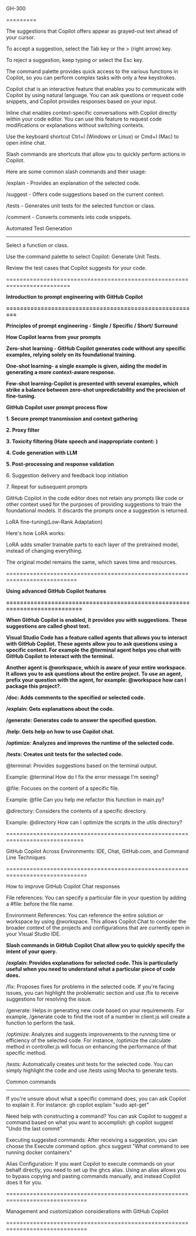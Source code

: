 GH-300

=========



The suggestions that Copilot offers appear as grayed-out text ahead of your cursor.



To accept a suggestion, select the Tab key or the > (right arrow) key.

To reject a suggestion, keep typing or select the Esc key.



The command palette provides quick access to the various functions in Copilot, so you can perform complex tasks with only a few keystrokes.



Copilot chat is an interactive feature that enables you to communicate with Copilot by using natural language. You can ask questions or request code snippets, and Copilot provides responses based on your input.



Inline chat enables context-specific conversations with Copilot directly within your code editor. You can use this feature to request code modifications or explanations without switching contexts.



Use the keyboard shortcut Ctrl+I (Windows or Linux) or Cmd+I (Mac) to open inline chat.



Slash commands are shortcuts that allow you to quickly perform actions in Copilot.



Here are some common slash commands and their usage:



/explain - Provides an explanation of the selected code.

/suggest - Offers code suggestions based on the current context.

/tests - Generates unit tests for the selected function or class.

/comment - Converts comments into code snippets.



Automated Test Generation

-------------------------



Select a function or class.

Use the command palette to select Copilot: Generate Unit Tests.

Review the test cases that Copilot suggests for your code.



=========================================================================



**Introduction to prompt engineering with GitHub Copilot** 

**========================================================**



**Principles of prompt engineering - Single / Specific / Short/ Surround**



**How Copilot learns from your prompts** 



**Zero-shot learning - GitHub Copilot generates code without any specific examples, relying solely on its foundational training.** 



**One-shot learning- a single example is given, aiding the model in generating a more context-aware response.** 



**Few-shot learning-Copilot is presented with several examples, which strike a balance between zero-shot unpredictability and the precision of fine-tuning.** 



**GitHub Copilot user prompt process flow**



**1. Secure prompt transmission and context gathering**

**2. Proxy filter**

**3. Toxicity filtering (Hate speech and inappropriate content: )**

**4. Code generation with LLM**

**5. Post-processing and response validation**

6\. Suggestion delivery and feedback loop initiation

7\. Repeat for subsequent prompts



GitHub Copilot in the code editor does not retain any prompts like code or other context used for the purposes of providing suggestions to train the foundational models. It discards the prompts once a suggestion is returned.





LoRA fine-tuning(Low-Rank Adaptation) 

Here's how LoRA works:



LoRA adds smaller trainable parts to each layer of the pretrained model, instead of changing everything.

The original model remains the same, which saves time and resources.



===========================================================================

**Using advanced GitHub Copilot features**

**===========================================================================**



**When GitHub Copilot is enabled, it provides you with suggestions. These suggestions are called ghost text.**



**Visual Studio Code has a feature called agents that allows you to interact with GitHub Copilot. These agents allow you to ask questions using a specific context. For example the @terminal agent helps you chat with GitHub Copilot to interact with the terminal.**



**Another agent is @workspace, which is aware of your entire workspace. It allows you to ask questions about the entire project. To use an agent, prefix your question with the agent, for example: @workspace how can I package this project?.**



**/doc: Adds comments to the specified or selected code.**

**/explain: Gets explanations about the code.**

**/generate: Generates code to answer the specified question.**

**/help: Gets help on how to use Copilot chat.**

**/optimize: Analyzes and improves the runtime of the selected code.**

**/tests: Creates unit tests for the selected code.**



@terminal: Provides suggestions based on the terminal output.

Example: @terminal How do I fix the error message I'm seeing?

@file: Focuses on the content of a specific file.

Example: @file Can you help me refactor this function in main.py?

@directory: Considers the contents of a specific directory.

Example: @directory How can I optimize the scripts in the utils directory?



=============================================================================

GitHub Copilot Across Environments: IDE, Chat, GitHub.com, and Command Line Techniques

==============================================================================



How to improve GitHub Copilot Chat responses



File references: You can specify a particular file in your question by adding a #file: before the file name.



Environment References: You can reference the entire solution or workspace by using @workspace. This allows Copilot Chat to consider the broader context of the projects and configurations that are currently open in your Visual Studio IDE. 



**Slash commands in GitHub Copilot Chat allow you to quickly specify the intent of your query.**



**/explain: Provides explanations for selected code. This is particularly useful when you need to understand what a particular piece of code does.** 





/fix: Proposes fixes for problems in the selected code. If you're facing issues, you can highlight the problematic section and use /fix to receive suggestions for resolving the issue.



/generate: Helps in generating new code based on your requirements. For example, /generate code to find the root of a number in client.js will create a function to perform the task.



/optimize: Analyzes and suggests improvements to the running time or efficiency of the selected code. For instance, /optimize the calculate method in controller.js will focus on enhancing the performance of that specific method.



/tests: Automatically creates unit tests for the selected code. You can simply highlight the code and use /tests using Mocha to generate tests.





Common commands

---------------

If you're unsure about what a specific command does, you can ask Copilot to explain it. For instance: gh copilot explain "sudo apt-get"



Need help with constructing a command? You can ask Copilot to suggest a command based on what you want to accomplish:  gh copilot suggest "Undo the last commit"



Executing suggested commands: After receiving a suggestion, you can choose the Execute command option.  ghcs suggest "What command to see running docker containers"



Alias Configuration: If you want Copilot to execute commands on your behalf directly, you need to set up the ghcs alias. Using an alias allows you to bypass copying and pasting commands manually, and instead Copilot does it for you.



==============================================================================



Management and customization considerations with GitHub Copilot

==============================================================================





